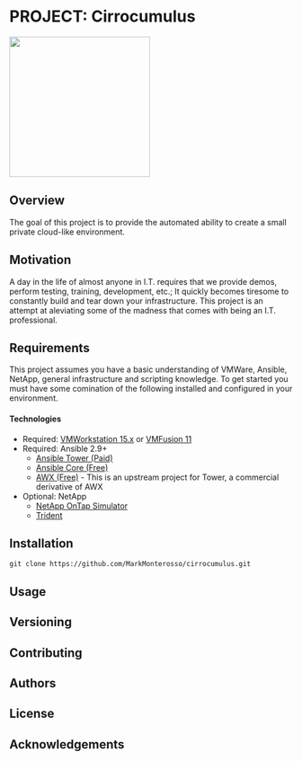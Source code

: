 # PROJECT: Cirrocumulus
<img src="https://github.com/MarkMonterosso/vm-deployment/blob/dev/imgs/cirrocumulus.jpeg" width=250>


## Overview
The goal of this project is to provide the automated ability to create a small private cloud-like environment.

## Motivation
A day in the life of almost anyone in I.T. requires that we provide demos, perform testing, training,
development, etc.; It quickly becomes tiresome to constantly build and tear down your infrastructure. This project is 
an attempt at aleviating some of the madness that comes with being an I.T. professional. 

## Requirements
This project assumes you have a basic understanding of VMWare, Ansible, NetApp, general infrastructure and scripting knowledge. 
To get started you must have some comination of the following installed and configured in your environment.

#### Technologies
+ Required: <a href="https://www.vmware.com/products/workstation-pro/workstation-pro-evaluation.html">VMWorkstation 15.x</a> or <a href="https://www.vmware.com/go/downloadfusion">VMFusion 11</a>
+ Required: Ansible 2.9+
  + <a href="https://docs.ansible.com/">Ansible Tower (Paid)</a>
  + <a href="https://docs.ansible.com/">Ansible Core (Free)</a>
  + <a href="https://github.com/ansible/awx">AWX (Free)</a> - This is an upstream project for Tower, a commercial derivative of AWX 
+ Optional: NetApp
  + <a href="https://mysupport.netapp.com/site/tools/tool-eula/5e31797415040d3cce0033d3">NetApp OnTap Simulator</a>
  + <a href="https://netapp-trident.readthedocs.io/en/stable-v20.01/">Trident</a>
  
## Installation
```
git clone https://github.com/MarkMonterosso/cirrocumulus.git
```
## Usage

## Versioning

## Contributing

## Authors

## License

## Acknowledgements

